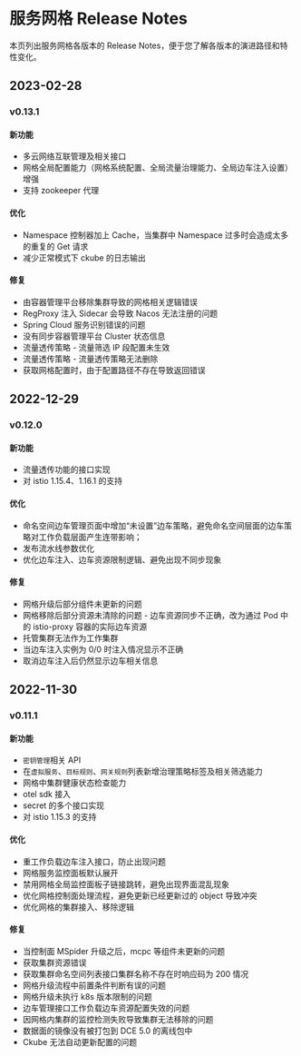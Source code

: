 # 服务网格 Release Notes

本页列出服务网格各版本的 Release Notes，便于您了解各版本的演进路径和特性变化。

## 2023-02-28

### v0.13.1

#### 新功能

- 多云网络互联管理及相关接口
- 网格全局配置能力（网格系统配置、全局流量治理能力、全局边车注入设置）增强
- 支持 zookeeper 代理

#### 优化

- Namespace 控制器加上 Cache，当集群中 Namespace 过多时会造成太多的重复的 Get 请求
- 减少正常模式下 ckube 的日志输出

#### 修复

- 由容器管理平台移除集群导致的网格相关逻辑错误
- RegProxy 注入 Sidecar 会导致 Nacos 无法注册的问题
- Spring Cloud 服务识别错误的问题
- 没有同步容器管理平台 Cluster 状态信息
- 流量透传策略 - 流量筛选 IP 段配置未生效
- 流量透传策略 - 流量透传策略无法删除
- 获取网格配置时，由于配置路径不存在导致返回错误

## 2022-12-29

### v0.12.0

#### 新功能

- 流量透传功能的接口实现
- 对 istio 1.15.4、1.16.1 的支持

#### 优化

- 命名空间边车管理页面中增加“未设置”边车策略，避免命名空间层面的边车策略对工作负载层面产生连带影响；
- 发布流水线参数优化
- 优化边车注入、边车资源限制逻辑、避免出现不同步现象

#### 修复

- 网格升级后部分组件未更新的问题
- 网格移除后部分资源未清除的问题 - 边车资源同步不正确，改为通过 Pod 中的 istio-proxy 容器的实际边车资源
- 托管集群无法作为工作集群
- 当边车注入实例为 0/0 时注入情况显示不正确
- 取消边车注入后仍然显示边车相关信息

## 2022-11-30

### v0.11.1

#### 新功能

- `密钥管理`相关 API
- 在`虚拟服务`、`目标规则`、`网关规则`列表新增治理策略标签及相关筛选能力
- 网格中集群健康状态检查能力
- otel sdk 接入
- secret 的多个接口实现
- 对 istio 1.15.3 的支持

#### 优化

- 重工作负载边车注入接口，防止出现问题
- 网格服务监控面板默认展开
- 禁用网格全局监控面板子链接跳转，避免出现界面混乱现象
- 优化网格控制面处理流程，避免更新已经更新过的 object 导致冲突
- 优化网格的集群接入、移除逻辑

#### 修复

- 当控制面 MSpider 升级之后，mcpc 等组件未更新的问题
- 获取集群资源错误
- 获取集群命名空间列表接口集群名称不存在时响应码为 200 情况
- 网格升级流程中前置条件判断有误的问题
- 网格升级未执行 k8s 版本限制的问题
- 边车管理接口工作负载边车资源配置失效的问题
- 因网格内集群的监控检测失败导致集群无法移除的问题
- 数据面的镜像没有被打包到 DCE 5.0 的离线包中
- Ckube 无法自动更新配置的问题
